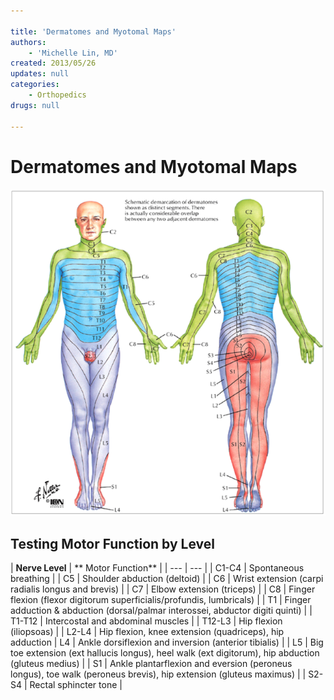 ```yaml
---

title: 'Dermatomes and Myotomal Maps'
authors:
    - 'Michelle Lin, MD'
created: 2013/05/26
updates: null
categories:
    - Orthopedics
drugs: null

---
```




# Dermatomes and Myotomal Maps

![](image-1.png)

## Testing Motor Function by Level

| **Nerve Level** | ** Motor Function** |
| *---* | --- |
| C1-C4 | Spontaneous breathing |
| C5 | Shoulder abduction (deltoid) |
| C6 | Wrist extension (carpi radialis longus and brevis) |
| C7 | Elbow extension (triceps) |
| C8 | Finger flexion (flexor digitorum superficialis/profundis, lumbricals) |
| T1 |  Finger adduction & abduction (dorsal/palmar interossei, abductor digiti quinti) |
| T1-T12 | Intercostal and abdominal muscles |
| T12-L3 | Hip flexion (iliopsoas) |
| L2-L4 | Hip flexion, knee extension (quadriceps), hip adduction
| L4 | Ankle dorsiflexion and inversion (anterior tibialis) |
| L5 | Big toe extension (ext hallucis longus), heel walk (ext digitorum), hip abduction (gluteus medius) |
| S1 | Ankle plantarflexion and eversion (peroneus longus), toe walk (peroneus brevis), hip extension (gluteus maximus) |
| S2-S4 | Rectal sphincter tone |
